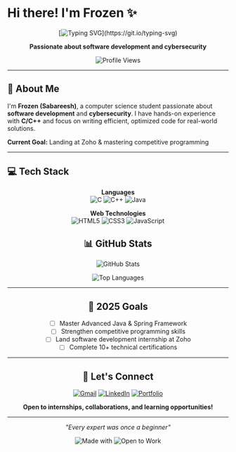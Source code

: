 # Hi there! I'm **Frozen** ✨

<div align="center">
  
  [![Typing SVG](https://readme-typing-svg.demolab.com?font=Fira+Code&size=22&duration=3000&pause=1000&color=00D4FF&center=true&vCenter=true&width=600&lines=Self-Taught+Developer;Computer+Science+Student;Problem+Solver;Always+Learning!)](https://git.io/typing-svg)
  
  **Passionate about software development and cybersecurity**
  
  ![Profile Views](https://komarev.com/ghpvc/?username=Frozen-47&label=Profile%20views&color=0e75b6&style=flat)
  
</div>

---

## 🎯 About Me

I'm **Frozen (Sabareesh)**, a computer science student passionate about **software development** and **cybersecurity**. I have hands-on experience with **C/C++** and focus on writing efficient, optimized code for real-world solutions.

**Current Goal:** Landing at Zoho & mastering competitive programming

---

## 💻 Tech Stack

<div align="center">

**Languages**  
![C](https://img.shields.io/badge/C-00599C?style=for-the-badge&logo=c&logoColor=white)
![C++](https://img.shields.io/badge/C++-00599C?style=for-the-badge&logo=c%2B%2B&logoColor=white)
![Java](https://img.shields.io/badge/Java-ED8B00?style=for-the-badge&logo=java&logoColor=white)

**Web Technologies**  
![HTML5](https://img.shields.io/badge/HTML5-E34F26?style=for-the-badge&logo=html5&logoColor=white)
![CSS3](https://img.shields.io/badge/CSS3-1572B6?style=for-the-badge&logo=css3&logoColor=white)
![JavaScript](https://img.shields.io/badge/JavaScript-F7DF1E?style=for-the-badge&logo=javascript&logoColor=black)



## 📊 GitHub Stats

<div align="center">
  
![GitHub Stats](https://github-readme-stats.vercel.app/api?username=Frozen-47&show_icons=true&theme=radical&hide_border=true)

![Top Languages](https://github-readme-stats.vercel.app/api/top-langs/?username=Frozen-47&layout=compact&theme=radical&hide_border=true)
  
</div>

---

## 🎯 2025 Goals

- [ ] Master Advanced Java & Spring Framework
- [ ] Strengthen competitive programming skills
- [ ] Land software development internship at Zoho
- [ ] Complete 10+ technical certifications

---

## 🤝 Let's Connect

<div align="center">

[![Gmail](https://img.shields.io/badge/Gmail-D14836?style=for-the-badge&logo=gmail&logoColor=white)](mailto:sabareeshgm47@gmail.com)
[![LinkedIn](https://img.shields.io/badge/LinkedIn-0077B5?style=for-the-badge&logo=linkedin&logoColor=white)](https://linkedin.com/in/sabareesh-gm)
[![Portfolio](https://img.shields.io/badge/Portfolio-Live-FF6B6B?style=for-the-badge)](https://frozen47.vercel.app)


**Open to internships, collaborations, and learning opportunities!**

</div>

---

<div align="center">
  
*"Every expert was once a beginner"*

![Made with ](https://img.shields.io/badge/Made%20with-%20and%20Code-red.svg)
![Open to Work](https://img.shields.io/badge/Open%20to-Work-green.svg)
  
</div>
